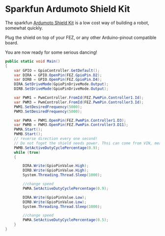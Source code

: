 # Sparkfun Ardumoto Shield Kit

The sparkfun [Ardumoto Shield Kit](https://www.sparkfun.com/products/14180) is a low cost way of building a robot, somewhat quickly.


Plug the shield on top of your FEZ, or any other Arduino-pinout compatible board.

You are now ready for some serious dancing!

```csharp
public static void Main()
{
    var GPIO = GpioController.GetDefault();
    var DIRA = GPIO.OpenPin(FEZ.GpioPin.D2);
    var DIRB = GPIO.OpenPin(FEZ.GpioPin.D4);
    DIRA.SetDriveMode(GpioPinDriveMode.Output);
    DIRB.SetDriveMode(GpioPinDriveMode.Output);

    var PWM1 = PwmController.FromId(FEZ.PwmPin.Controller1.Id);
    var PWM3 = PwmController.FromId(FEZ.PwmPin.Controller3.Id);
    PWM1.SetDesiredFrequency(5000);
    PWM3.SetDesiredFrequency(5000);

    var PWMA = PWM1.OpenPin(FEZ.PwmPin.Controller1.D3);
    var PWMB = PWM3.OpenPin(FEZ.PwmPin.Controller3.D11);
    PWMA.Start();
    PWMB.Start();
    // reverse direction every one second!
    // Do not foget the shield needs power. Thsi can come from VIN, meaning plug a power pack into your *duino board.
    PWMB.SetActiveDutyCyclePercentage(0.9);
    while (true)
    {

        DIRA.Write(GpioPinValue.High);
        DIRB.Write(GpioPinValue.High);
        System.Threading.Thread.Sleep(1000);

        //change speed 
        PWMA.SetActiveDutyCyclePercentage(0.9);

        DIRA.Write(GpioPinValue.Low);
        DIRB.Write(GpioPinValue.Low);
        System.Threading.Thread.Sleep(1000);

        //change speed 
        PWMA.SetActiveDutyCyclePercentage(0.5);
    }
}
```